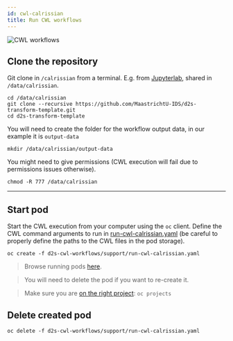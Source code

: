 ```yaml
---
id: cwl-calrissian
title: Run CWL workflows
---
```


![CWL workflows](/dsri-documentation/img/CWL_logo.png)

## Clone the repository

Git clone in `/calrissian` from a terminal. E.g. from [Jupyterlab](https://app.dsri.unimaas.nl:8443/console/project/test-vincent/browse/pods/jupyterlab-root-2-8w472?tab=terminal), shared in `/data/calrissian`.

```shell
cd /data/calrissian
git clone --recursive https://github.com/MaastrichtU-IDS/d2s-transform-template.git
cd d2s-transform-template
```

You will need to create the folder for the workflow output data, in our example it is `output-data`

```shell
mkdir /data/calrissian/output-data
```

You might need to give permissions (CWL execution will fail due to permissions issues otherwise).

```shell
chmod -R 777 /data/calrissian
```

---

## Start pod

Start the CWL execution from your computer using the `oc` client. Define the CWL command arguments to run in [run-cwl-calrissian.yaml](https://github.com/MaastrichtU-IDS/d2s-cwl-workflows/blob/master/support/run-cwl-calrissian.yaml) (be careful to properly define the paths to the CWL files in the pod storage).

```shell
oc create -f d2s-cwl-workflows/support/run-cwl-calrissian.yaml
```

> Browse running pods [here](https://app.dsri.unimaas.nl:8443/console/project/test-vincent/browse/pods).

> You will need to delete the pod if you want to re-create it.

> Make sure you are [on the right project](https://maastrichtu-ids.github.io/dsri-documentation/docs/openshift-commands#list-projects): `oc projects`

## Delete created pod

```shell
oc delete -f d2s-cwl-workflows/support/run-cwl-calrissian.yaml
```
